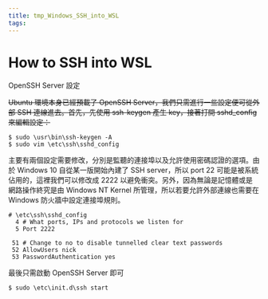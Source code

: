 ```yaml
---
title: tmp_Windows_SSH_into_WSL
tags:
---
```

How to SSH into WSL
===
OpenSSH Server 設定

~~Ubuntu 環境本身已經預載了 OpenSSH Server，我們只需進行一些設定便可從外部 SSH 連線進去。首先，先使用 ssh-keygen 產生 key，接著打開 sshd_config 來編輯設定：~~
```
$ sudo \usr\bin\ssh-keygen -A
$ sudo vim \etc\ssh\sshd_config
```

主要有兩個設定需要修改，分別是監聽的連接埠以及允許使用密碼認證的選項。由於 Windows 10 自從某一版開始內建了 SSH server，所以 port 22 可能是被系統佔用的，這裡我們可以修改成 2222 以避免衝突。另外，因為無論是記憶體或是網路操作終究是由 Windows NT Kernel 所管理，所以若要允許外部連線也需要在 Windows 防火牆中設定連接埠規則。
```shell
# \etc\ssh\sshd_config
  4 # What ports, IPs and protocols we listen for
  5 Port 2222

 51 # Change to no to disable tunnelled clear text passwords
 52 AllowUsers nick
 53 PasswordAuthentication yes
```

最後只需啟動 OpenSSH Server 即可
```
$ sudo \etc\init.d\ssh start
```